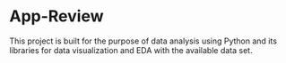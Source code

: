 # App-Review
This project is built for the purpose of data analysis using Python and its libraries for data visualization and EDA with the available data set.
